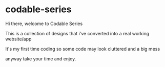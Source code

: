 # codable-series

Hi there, welcome to Codable Series

This is a collection of designs that i've converted into a real working website/app

It's my first time coding so some code may look cluttered and a big mess

anyway take your time and enjoy.
